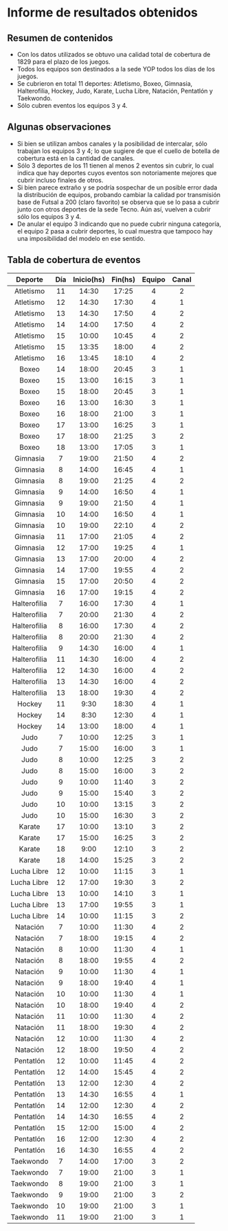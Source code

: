 # Informe de resultados obtenidos

## Resumen de contenidos

* Con los datos utilizados se obtuvo una calidad total de cobertura de 1829 para
el plazo de los juegos.
* Todos los equipos son destinados a la sede YOP todos los días de los juegos.
* Se cubrieron en total 11 deportes: Atletismo, Boxeo, Gimnasia, Halterofilia, Hockey,
Judo, Karate, Lucha Libre, Natación, Pentatlón y Taekwondo.
* Sólo cubren eventos los equipos 3 y 4.

## Algunas observaciones

* Si bien se utilizan ambos canales y la posibilidad de intercalar, sólo trabajan los
equipos 3 y 4; lo que sugiere de que el cuello de botella de cobertura está en la
cantidad de canales.
* Sólo 3 deportes de los 11 tienen al menos 2 eventos sin cubrir, lo cual indica que
hay deportes cuyos eventos son notoriamente mejores que cubrir incluso finales de otros.
* Si bien parece extraño y se podría sospechar de un posible error dada la distribución
de equipos, probando cambiar la calidad por transmisión base de Futsal a 200 (claro
favorito) se observa que se lo pasa a cubrir junto con otros deportes de la sede Tecno.
Aún así, vuelven a cubrir sólo los equipos 3 y 4.
* De anular el equipo 3 indicando que no puede cubrir ninguna categoría, el equipo 2
pasa a cubrir deportes, lo cual muestra que tampoco hay una imposibilidad del modelo
en ese sentido.

## Tabla de cobertura de eventos

| Deporte   | Día   | Inicio(hs)| Fin(hs) | Equipo | Canal |
|	:---:			|	:---: |	:---:	    |	:---:	  |	:---:  | :---: |
| Atletismo | 11 | 14:30 | 17:25 | 4 | 2 |
| Atletismo | 12 | 14:30 | 17:30 | 4 | 1 |
| Atletismo | 13 | 14:30 | 17:50 | 4 | 2 |
| Atletismo | 14 | 14:00 | 17:50 | 4 | 2 |
| Atletismo | 15 | 10:00 | 10:45 | 4 | 2 |
| Atletismo | 15 | 13:35 | 18:00 | 4 | 2 |
| Atletismo | 16 | 13:45 | 18:10 | 4 | 2 |
| Boxeo | 14 | 18:00 | 20:45 | 3 | 1 |
| Boxeo | 15 | 13:00 | 16:15 | 3 | 1 |
| Boxeo | 15 | 18:00 | 20:45 | 3 | 1 |
| Boxeo | 16 | 13:00 | 16:30 | 3 | 1 |
| Boxeo | 16 | 18:00 | 21:00 | 3 | 1 |
| Boxeo | 17 | 13:00 | 16:25 | 3 | 1 |
| Boxeo | 17 | 18:00 | 21:25 | 3 | 2 |
| Boxeo | 18 | 13:00 | 17:05 | 3 | 1 |
| Gimnasia | 7 | 19:00 | 21:50 | 4 | 2 |
| Gimnasia | 8 | 14:00 | 16:45 | 4 | 1 |
| Gimnasia | 8 | 19:00 | 21:25 | 4 | 2 |
| Gimnasia | 9 | 14:00 | 16:50 | 4 | 1 |
| Gimnasia | 9 | 19:00 | 21:50 | 4 | 1 |
| Gimnasia | 10 | 14:00 | 16:50 | 4 | 1 |
| Gimnasia | 10 | 19:00 | 22:10 | 4 | 2 |
| Gimnasia | 11 | 17:00 | 21:05 | 4 | 2 |
| Gimnasia | 12 | 17:00 | 19:25 | 4 | 1 |
| Gimnasia | 13 | 17:00 | 20:00 | 4 | 2 |
| Gimnasia | 14 | 17:00 | 19:55 | 4 | 2 |
| Gimnasia | 15 | 17:00 | 20:50 | 4 | 2 |
| Gimnasia | 16 | 17:00 | 19:15 | 4 | 2 |
| Halterofilia | 7 | 16:00 | 17:30 | 4 | 1 |
| Halterofilia | 7 | 20:00 | 21:30 | 4 | 2 |
| Halterofilia | 8 | 16:00 | 17:30 | 4 | 2 |
| Halterofilia | 8 | 20:00 | 21:30 | 4 | 2 |
| Halterofilia | 9 | 14:30 | 16:00 | 4 | 1 |
| Halterofilia | 11 | 14:30 | 16:00 | 4 | 2 |
| Halterofilia | 12 | 14:30 | 16:00 | 4 | 2 |
| Halterofilia | 13 | 14:30 | 16:00 | 4 | 2 |
| Halterofilia | 13 | 18:00 | 19:30 | 4 | 2 |
|Hockey | 11 | 9:30 | 18:30 | 4 | 1 |
|Hockey | 14 | 8:30 | 12:30 | 4 | 1 |
|Hockey | 14 | 13:00 | 18:00 | 4 | 1 |
|Judo | 7 | 10:00 | 12:25 | 3 | 1 |
|Judo | 7 | 15:00 | 16:00 | 3 | 1 |
|Judo | 8 | 10:00 | 12:25 | 3 | 2 |
|Judo | 8 | 15:00 | 16:00 | 3 | 2 |
|Judo | 9 | 10:00 | 11:40 | 3 | 2 |
|Judo | 9 | 15:00 | 15:40 | 3 | 2 |
|Judo | 10 | 10:00 | 13:15 | 3 | 2 |
|Judo | 10 | 15:00 | 16:30 | 3 | 2 |
|Karate | 17 | 10:00 | 13:10 | 3 | 2 |
|Karate | 17 | 15:00 | 16:25 | 3 | 2 |
|Karate | 18 | 9:00 | 12:10 | 3 | 2 |
|Karate | 18 | 14:00 | 15:25 | 3 | 2 |
|Lucha Libre | 12 | 10:00 | 11:15 | 3 | 1 |
|Lucha Libre | 12 | 17:00 | 19:30 | 3 | 2 |
|Lucha Libre | 13 | 10:00 | 14:10 | 3 | 1 |
|Lucha Libre | 13 | 17:00 | 19:55 | 3 | 1 |
|Lucha Libre | 14 | 10:00 | 11:15 | 3 | 2 |
|Natación | 7 | 10:00 | 11:30 | 4 | 2 |
|Natación | 7 | 18:00 | 19:15 | 4 | 2 |
|Natación | 8 | 10:00 | 11:30 | 4 | 1 |
|Natación | 8 | 18:00 | 19:55 | 4 | 2 |
|Natación | 9 | 10:00 | 11:30 | 4 | 1 |
|Natación | 9 | 18:00 | 19:40 | 4 | 1 |
|Natación | 10 | 10:00 | 11:30 | 4 | 1 |
|Natación | 10 | 18:00 | 19:40 | 4 | 2 |
|Natación | 11 | 10:00 | 11:30 | 4 | 2 |
|Natación | 11 | 18:00 | 19:30 | 4 | 2 |
|Natación | 12 | 10:00 | 11:30 | 4 | 2 |
|Natación | 12 | 18:00 | 19:50 | 4 | 2 |
|Pentatlón | 12 | 10:00 | 11:45 | 4 | 2 |
|Pentatlón | 12 | 14:00 | 15:45 | 4 | 2 |
|Pentatlón | 13 | 12:00 | 12:30 | 4 | 2 |
|Pentatlón | 13 | 14:30 | 16:55 | 4 | 1 |
|Pentatlón | 14 | 12:00 | 12:30 | 4 | 2 |
|Pentatlón | 14 | 14:30 | 16:55 | 4 | 2 |
|Pentatlón | 15 | 12:00 | 15:00 | 4 | 2 |
|Pentatlón | 16 | 12:00 | 12:30 | 4 | 2 |
|Pentatlón | 16 | 14:30 | 16:55 | 4 | 2 |
|Taekwondo | 7 | 14:00 | 17:00 | 3 | 2 |
|Taekwondo | 7 | 19:00 | 21:00 | 3 | 1 |
|Taekwondo | 8 | 19:00 | 21:00 | 3 | 1 |
|Taekwondo | 9 | 19:00 | 21:00 | 3 | 2 |
|Taekwondo | 10 | 19:00 | 21:00 | 3 | 1 |
|Taekwondo | 11 | 19:00 | 21:00 | 3 | 1 |
